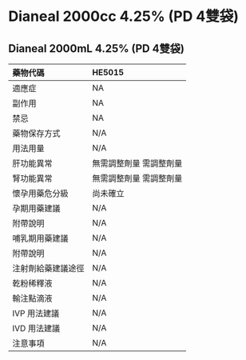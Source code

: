 # Dianeal 2000cc 4.25%  (PD 4雙袋)

## Dianeal 2000mL 4.25%  (PD 4雙袋)

| 藥物代碼           | HE5015                   |
|:-------------------|:-------------------------|
| 適應症             | NA                       |
| 副作用             | NA                       |
| 禁忌               | NA                       |
| 藥物保存方式       | N/A                      |
| 用法用量           | N/A                      |
| 肝功能異常         | 無需調整劑量  需調整劑量 |
| 腎功能異常         | 無需調整劑量  需調整劑量 |
| 懷孕用藥危分級     | 尚未確立                 |
| 孕期用藥建議       | N/A                      |
| 附帶說明           | N/A                      |
| 哺乳期用藥建議     | N/A                      |
| 附帶說明           | N/A                      |
| 注射劑給藥建議途徑 | N/A                      |
| 乾粉稀釋液         | N/A                      |
| 輸注點滴液         | N/A                      |
| IVP 用法建議       | N/A                      |
| IVD 用法建議       | N/A                      |
| 注意事項           | N/A                      |

